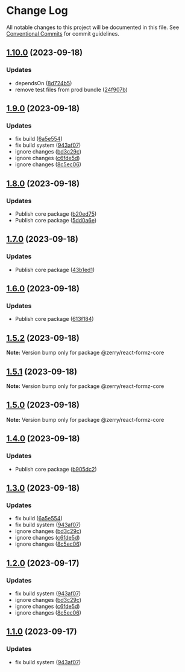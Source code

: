 # Change Log

All notable changes to this project will be documented in this file.
See [Conventional Commits](https://conventionalcommits.org) for commit guidelines.

## [1.10.0](https://github.com/ZerryStack/react-formz/compare/v1.9.0...v1.10.0) (2023-09-18)

### Updates

- dependsOn ([8d724b5](https://github.com/ZerryStack/react-formz/commit/8d724b54676ee854ad79fac9f86bfa7540736f58))
- remove test files from prod bundle ([24f907b](https://github.com/ZerryStack/react-formz/commit/24f907b47edcb7a3a74885084d535dcea7a4e8a9))

## [1.9.0](https://github.com/ZerryStack/react-formz/compare/v0.3.0-beta...v1.9.0) (2023-09-18)

### Updates

- fix build ([6a5e554](https://github.com/ZerryStack/react-formz/commit/6a5e5547c307930fc6269dc8b83aed542ac5e38c))
- fix build system ([943af07](https://github.com/ZerryStack/react-formz/commit/943af07f54a51e699d3ef1a74c1abfde8de10a7b))
- ignore changes ([bd3c29c](https://github.com/ZerryStack/react-formz/commit/bd3c29cb2ff748ab9491ec5851ae4445f7e22662))
- ignore changes ([c6fde5d](https://github.com/ZerryStack/react-formz/commit/c6fde5d9c03ed1b2780d4da4fec1719e8e5797ed))
- ignore changes ([8c5ec06](https://github.com/ZerryStack/react-formz/commit/8c5ec06724415f3e760ee65c7ce829f0dc9006f9))

## [1.8.0](https://github.com/ZerryStack/react-formz/compare/v1.7.0...v1.8.0) (2023-09-18)

### Updates

- Publish core package ([b20ed75](https://github.com/ZerryStack/react-formz/commit/b20ed759f18cd7daf253a8325edee1ab08c5414a))
- Publish core package ([5dd0a6e](https://github.com/ZerryStack/react-formz/commit/5dd0a6eaffee007300126a06e1a76ebf740b090a))

## [1.7.0](https://github.com/ZerryStack/react-formz/compare/v1.6.0...v1.7.0) (2023-09-18)

### Updates

- Publish core package ([43b1ed1](https://github.com/ZerryStack/react-formz/commit/43b1ed15d46de8e334d391af9722de17a0065c15))

## [1.6.0](https://github.com/ZerryStack/react-formz/compare/v1.5.2...v1.6.0) (2023-09-18)

### Updates

- Publish core package ([613f184](https://github.com/ZerryStack/react-formz/commit/613f1841512f49620b282cc4f14ce43b7f4bc26a))

## [1.5.2](https://github.com/ZerryStack/react-formz/compare/v1.5.1...v1.5.2) (2023-09-18)

**Note:** Version bump only for package @zerry/react-formz-core

## [1.5.1](https://github.com/ZerryStack/react-formz/compare/v1.5.0...v1.5.1) (2023-09-18)

**Note:** Version bump only for package @zerry/react-formz-core

## [1.5.0](https://github.com/ZerryStack/react-formz/compare/v1.4.0...v1.5.0) (2023-09-18)

**Note:** Version bump only for package @zerry/react-formz-core

## [1.4.0](https://github.com/ZerryStack/react-formz/compare/v1.3.0...v1.4.0) (2023-09-18)

### Updates

- Publish core package ([b905dc2](https://github.com/ZerryStack/react-formz/commit/b905dc2d57f99eba1ab30d1b3d5f9742c8e9e4bd))

## [1.3.0](https://github.com/ZerryStack/react-formz/compare/v0.3.0-beta...v1.3.0) (2023-09-18)

### Updates

- fix build ([6a5e554](https://github.com/ZerryStack/react-formz/commit/6a5e5547c307930fc6269dc8b83aed542ac5e38c))
- fix build system ([943af07](https://github.com/ZerryStack/react-formz/commit/943af07f54a51e699d3ef1a74c1abfde8de10a7b))
- ignore changes ([bd3c29c](https://github.com/ZerryStack/react-formz/commit/bd3c29cb2ff748ab9491ec5851ae4445f7e22662))
- ignore changes ([c6fde5d](https://github.com/ZerryStack/react-formz/commit/c6fde5d9c03ed1b2780d4da4fec1719e8e5797ed))
- ignore changes ([8c5ec06](https://github.com/ZerryStack/react-formz/commit/8c5ec06724415f3e760ee65c7ce829f0dc9006f9))

## [1.2.0](https://github.com/ZerryStack/react-formz/compare/v0.3.0-beta...v1.2.0) (2023-09-17)

### Updates

- fix build system ([943af07](https://github.com/ZerryStack/react-formz/commit/943af07f54a51e699d3ef1a74c1abfde8de10a7b))
- ignore changes ([bd3c29c](https://github.com/ZerryStack/react-formz/commit/bd3c29cb2ff748ab9491ec5851ae4445f7e22662))
- ignore changes ([c6fde5d](https://github.com/ZerryStack/react-formz/commit/c6fde5d9c03ed1b2780d4da4fec1719e8e5797ed))
- ignore changes ([8c5ec06](https://github.com/ZerryStack/react-formz/commit/8c5ec06724415f3e760ee65c7ce829f0dc9006f9))

## [1.1.0](https://github.com/ZerryStack/react-formz/compare/v0.3.0-beta...v1.1.0) (2023-09-17)

### Updates

- fix build system ([943af07](https://github.com/ZerryStack/react-formz/commit/943af07f54a51e699d3ef1a74c1abfde8de10a7b))
